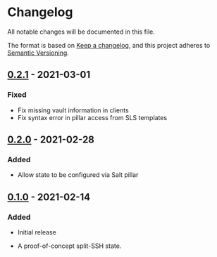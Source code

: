 # Changelog

All notable changes will be documented in this file.

The format is based on [Keep a changelog](https://keepachangelog.com/en/1.0.0/),
and this project adheres to [Semantic Versioning](https://semver.org/spec/v2.0.0.html).

## [0.2.1] - 2021-03-01

### Fixed

- Fix missing vault information in clients
- Fix syntax error in pillar access from SLS templates

## [0.2.0] - 2021-02-28

### Added

- Allow state to be configured via Salt pillar

## [0.1.0] - 2021-02-14

### Added

- Initial release
- A proof-of-concept split-SSH state.

  [0.1.0]: https://github.com/gonzalo-bulnes/qubes-mgmt-salt-user/releases/tag/qubes-mgmt-salt-user-split-ssh-0.1.0-1
  [0.2.0]: https://github.com/gonzalo-bulnes/qubes-mgmt-salt-user/releases/tag/qubes-mgmt-salt-user-split-ssh-0.2.0-1
  [0.2.1]: https://github.com/gonzalo-bulnes/qubes-mgmt-salt-user/releases/tag/qubes-mgmt-salt-user-split-ssh-0.2.1-1
